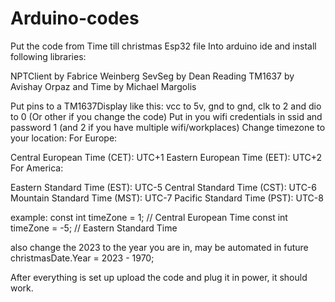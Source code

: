 # Arduino-codes


Put the code from Time till christmas Esp32 file Into arduino ide and install following libraries:

NPTClient by Fabrice Weinberg
SevSeg by Dean Reading
TM1637 by Avishay Orpaz
and 
Time by Michael Margolis



Put pins to a TM1637Display like this:   vcc to 5v, gnd to gnd, clk to 2 and dio to 0 (Or other if you change the code)
Put in you wifi credentials in ssid and password 1 (and 2 if you have multiple wifi/workplaces)
Change timezone to your location:
For Europe:

Central European Time (CET): UTC+1
Eastern European Time (EET): UTC+2
For America:

Eastern Standard Time (EST): UTC-5
Central Standard Time (CST): UTC-6
Mountain Standard Time (MST): UTC-7
Pacific Standard Time (PST): UTC-8

example: 
const int timeZone = 1; // Central European Time
const int timeZone = -5; // Eastern Standard Time


also change the 2023 to the year you are in, may be automated in future
christmasDate.Year = 2023 - 1970;

After everything is set up upload the code and plug it in power, it should work.

